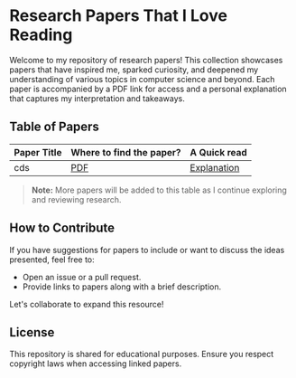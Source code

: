 # Research Papers That I Love Reading

Welcome to my repository of research papers! This collection showcases papers that have inspired me, sparked curiosity, and deepened my understanding of various topics in computer science and beyond. Each paper is accompanied by a PDF link for access and a personal explanation that captures my interpretation and takeaways.

## Table of Papers

| Paper Title                         | Where to find the paper?                                             | A Quick read                      |
|-------------------------------------|-----------------------------------------------------|------------------------------------------|
|    cds               | [PDF](https://example.com/paper1.pdf)              | [Explanation](https://example.com/expl1) |


> **Note:** More papers will be added to this table as I continue exploring and reviewing research.

## How to Contribute
If you have suggestions for papers to include or want to discuss the ideas presented, feel free to:
- Open an issue or a pull request.
- Provide links to papers along with a brief description.

Let's collaborate to expand this resource!

## License
This repository is shared for educational purposes. Ensure you respect copyright laws when accessing linked papers.
